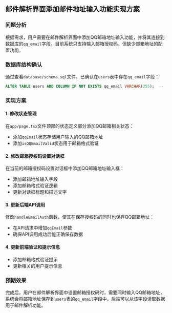 ## 邮件解析界面添加邮件地址输入功能实现方案

### 问题分析
根据需求，用户需要在邮件解析界面中添加QQ邮箱地址输入功能，并将其连接到数据库的`qq_email`字段。目前系统只支持输入邮箱授权码，但缺少邮箱地址的配置功能。

### 数据库结构确认
通过查看`database/schema.sql`文件，已确认在`users`表中存在`qq_email`字段：
```sql
ALTER TABLE users ADD COLUMN IF NOT EXISTS qq_email VARCHAR(255);  -- 专门存储QQ邮箱
```

### 实现方案

#### 1. 修改状态管理
在`app/page.tsx`文件顶部的状态定义部分添加QQ邮箱相关状态：
- 添加`qqEmail`状态存储用户输入的QQ邮箱地址
- 添加`isQQEmailValid`状态用于邮箱格式验证

#### 2. 修改邮箱授权码设置对话框
在当前的邮箱授权码设置对话框中添加QQ邮箱地址输入框：
- 添加邮箱地址输入字段
- 添加邮箱格式验证逻辑
- 更新对话框标题和描述文字

#### 3. 更新后端API调用
修改`handleEmailAuth`函数，使其在保存授权码的同时也保存QQ邮箱地址：
- 在API请求中增加`qqEmail`参数
- 确保API调用成功后能正确保存数据

#### 4. 更新前端验证和提示信息
- 添加邮箱格式验证提示
- 更新相关的用户提示信息

### 预期效果
完成后，用户在邮件解析界面中设置邮箱授权码时，需要同时输入QQ邮箱地址，系统会将邮箱地址保存到`users`表的`qq_email`字段中，后端可以从该字段读取数据用于邮件解析功能。